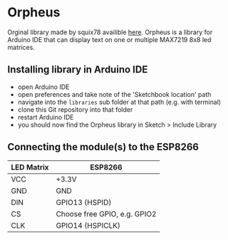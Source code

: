 # Orpheus

Orginal library made by squix78 availible [here](https://github.com/squix78/MAX7219LedMatrix). Orpheus is a library for Arduino IDE that can display text on one or multiple MAX7219 8x8 led matrices.

## Installing library in Arduino IDE

- open Arduino IDE
- open preferences and take note of the 'Sketchbook location' path
- navigate into the `libraries` sub folder at that path (e.g. with terminal)
- clone this Git repository into that folder
- restart Arduino IDE
- you should now find the Orpheus library in Sketch > Include Library

## Connecting the module(s) to the ESP8266

|LED Matrix | ESP8266                     |
|-----------|-----------------------------|
|VCC        | +3.3V                       |
|GND        | GND                         |
|DIN        |GPIO13 (HSPID)               |
|CS         |Choose free GPIO, e.g. GPIO2 |
|CLK        |GPIO14 (HSPICLK)             |
